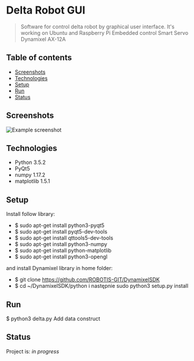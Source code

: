 # Delta Robot GUI
> Software for control delta robot by graphical user interface. 
> It's working on Ubuntu and Raspberry Pi 
> Embedded control Smart Servo Dynamixel AX-12A

## Table of contents
* [Screenshots](#screenshots)
* [Technologies](#technologies)
* [Setup](#setup)
* [Run](#run)
* [Status](#status)

## Screenshots
![Example screenshot](.konstrukcja.png)

## Technologies
* Python 	3.5.2
* PyQt5
* numpy  	1.17.2
* matplotlib  	1.5.1

## Setup
Install follow library:

* $ sudo apt-get install python3-pyqt5
* $ sudo apt-get install pyqt5-dev-tools
* $ sudo apt-get install qttools5-dev-tools
* $ sudo apt-get install python3-numpy
* $ sudo apt-get install python-matplotlib
* $ sudo apt-get install python3-opengl
	
and install Dynamixel library in home folder:

* $ git clone https://github.com/ROBOTIS-GIT/DynamixelSDK
* $ cd ~/DynamixelSDK/python i następnie sudo python3 setup.py install

## Run
$ python3 delta.py
Add data construct

## Status
Project is: _in progress_
